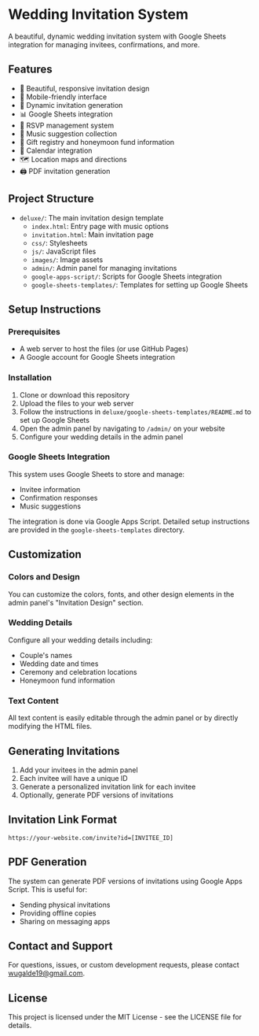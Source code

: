 # Wedding Invitation System

A beautiful, dynamic wedding invitation system with Google Sheets integration for managing invitees, confirmations, and more.

## Features

- 🌟 Beautiful, responsive invitation design
- 📱 Mobile-friendly interface
- 🔄 Dynamic invitation generation
- 📊 Google Sheets integration
- 📝 RSVP management system
- 🎵 Music suggestion collection
- 🎁 Gift registry and honeymoon fund information
- 📅 Calendar integration
- 🗺️ Location maps and directions
- 🖨️ PDF invitation generation

## Project Structure

- `deluxe/`: The main invitation design template
  - `index.html`: Entry page with music options
  - `invitation.html`: Main invitation page
  - `css/`: Stylesheets
  - `js/`: JavaScript files
  - `images/`: Image assets
  - `admin/`: Admin panel for managing invitations
  - `google-apps-script/`: Scripts for Google Sheets integration
  - `google-sheets-templates/`: Templates for setting up Google Sheets

## Setup Instructions

### Prerequisites

- A web server to host the files (or use GitHub Pages)
- A Google account for Google Sheets integration

### Installation

1. Clone or download this repository
2. Upload the files to your web server
3. Follow the instructions in `deluxe/google-sheets-templates/README.md` to set up Google Sheets
4. Open the admin panel by navigating to `/admin/` on your website
5. Configure your wedding details in the admin panel

### Google Sheets Integration

This system uses Google Sheets to store and manage:
- Invitee information
- Confirmation responses
- Music suggestions

The integration is done via Google Apps Script. Detailed setup instructions are provided in the `google-sheets-templates` directory.

## Customization

### Colors and Design

You can customize the colors, fonts, and other design elements in the admin panel's "Invitation Design" section.

### Wedding Details

Configure all your wedding details including:
- Couple's names
- Wedding date and times
- Ceremony and celebration locations
- Honeymoon fund information

### Text Content

All text content is easily editable through the admin panel or by directly modifying the HTML files.

## Generating Invitations

1. Add your invitees in the admin panel
2. Each invitee will have a unique ID
3. Generate a personalized invitation link for each invitee
4. Optionally, generate PDF versions of invitations

## Invitation Link Format

```
https://your-website.com/invite?id=[INVITEE_ID]
```

## PDF Generation

The system can generate PDF versions of invitations using Google Apps Script. This is useful for:
- Sending physical invitations
- Providing offline copies
- Sharing on messaging apps

## Contact and Support

For questions, issues, or custom development requests, please contact wugalde19@gmail.com.

## License

This project is licensed under the MIT License - see the LICENSE file for details. 
